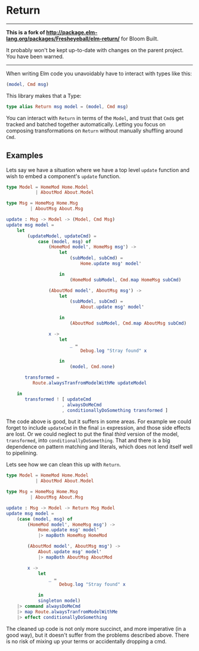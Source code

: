 # Return

***

**This is a fork of http://package.elm-lang.org/packages/Fresheyeball/elm-return/** for Bloom Built.

It probably won't be kept up-to-date with changes on the parent project. You have been warned.

***

When writing Elm code you unavoidably have to interact with types like this:

```elm
(model, Cmd msg)
```

This library makes that a Type:

```elm
type alias Return msg model = (model, Cmd msg)
```

You can interact with `Return` in terms of the `Model`, and trust that `Cmd`s
get tracked and batched together automatically. Letting you focus on composing
transformations on `Return` without manually shuffling around `Cmd`.


## Examples

Lets say we have a situation where we have a top level `update` function
and wish to embed a component's `update` function.

```elm
type Model = HomeMod Home.Model
           | AboutMod About.Model

type Msg = HomeMsg Home.Msg
         | AboutMsg About.Msg

update : Msg -> Model -> (Model, Cmd Msg)
update msg model =
    let
        (updateModel, updateCmd) =
            case (model, msg) of
                (HomeMod model', HomeMsg msg') ->
                    let
                        (subModel, subCmd) =
                            Home.update msg' model'

                    in
                        (HomeMod subModel, Cmd.map HomeMsg subCmd)

                (AboutMod model', AboutMsg msg') ->
                    let
                        (subModel, subCmd) =
                            About.update msg' model'

                    in
                        (AboutMod subModel, Cmd.map AboutMsg subCmd)

                x ->
                    let
                        _ =
                            Debug.log "Stray found" x

                    in
                        (model, Cmd.none)

       transformed =
          Route.alwaysTranfromModelWithMe updateModel

    in
       transformed ! [ updateCmd
                     , alwaysDoMeCmd
                     , conditionallyDoSomething transformed ]
```

The code above is good, but it suffers in some areas. For example
we could forget to include `updateCmd` in the final `in` expression,
and those side effects are lost. Or we could neglect to put the
final *third* version of the model, `transformed`, into `conditionallyDoSomething`.
That and there is a big dependence on pattern matching and literals,
which does not lend itself well to pipelining.

Lets see how we can clean this up with `Return`.

```elm
type Model = HomeMod Home.Model
           | AboutMod About.Model

type Msg = HomeMsg Home.Msg
         | AboutMsg About.Msg

update : Msg -> Model -> Return Msg Model
update msg model =
    (case (model, msg) of
        (HomeMod model', HomeMsg msg') ->
            Home.update msg' model'
            |> mapBoth HomeMsg HomeMod

        (AboutMod model', AboutMsg msg') ->
            About.update msg' model'
            |> mapBoth AboutMsg AboutMod

        x ->
            let
                _ =
                    Debug.log "Stray found" x

            in
            singleton model)
    |> command alwaysDoMeCmd
    |> map Route.alwaysTranfromModelWithMe
    |> effect conditionallyDoSomething
```

The cleaned up code is not only more succinct, and more imperative (in a good way),
but it doesn't suffer from the problems described above. There is no risk of mixing up
your terms or accidentally dropping a cmd.
